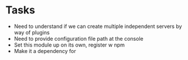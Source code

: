Tasks
=====

* Need to understand if we can create multiple independent servers by way of plugins
* Need to provide configuration file path at the console
* Set this module up on its own, register w npm
* Make it a dependency for 
